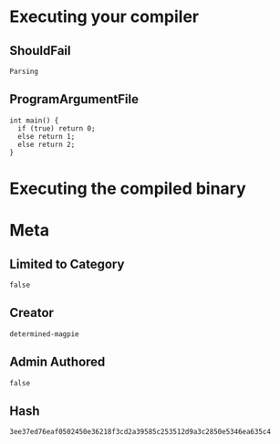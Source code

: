 # Executing your compiler

## ShouldFail

```
Parsing
```

## ProgramArgumentFile

```
int main() {
  if (true) return 0;
  else return 1;
  else return 2;
}
```

# Executing the compiled binary

# Meta

## Limited to Category

```
false
```

## Creator

```
determined-magpie
```

## Admin Authored

```
false
```

## Hash

```
3ee37ed76eaf0502450e36218f3cd2a39585c253512d9a3c2850e5346ea635c4
```
